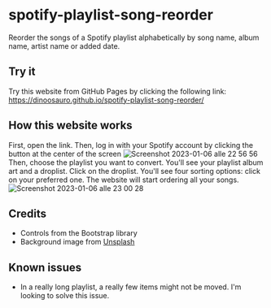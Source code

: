 # spotify-playlist-song-reorder
Reorder the songs of a Spotify playlist alphabetically by song name, album name, artist name or added date.
## Try it
Try this website from GitHub Pages by clicking the following link: https://dinoosauro.github.io/spotify-playlist-song-reorder/
## How this website works
First, open the link. Then, log in with your Spotify account by clicking the button at the center of the screen
![Screenshot 2023-01-06 alle 22 56 56](https://user-images.githubusercontent.com/80783030/211107099-6755e621-2c63-434a-9cc4-68997575e8ca.jpg)
Then, choose the playlist you want to convert. You'll see your playlist album art and a droplist. Click on the droplist. You'll see four sorting options: click on your preferred one. The website will start ordering all your songs.
![Screenshot 2023-01-06 alle 23 00 28](https://user-images.githubusercontent.com/80783030/211107456-63dd3ad7-2a10-47f8-abb7-13a4e05d165d.jpg)
## Credits
- Controls from the Bootstrap library
- Background image from [Unsplash](https://unsplash.com/photos/LxBMsvUPAgo)
## Known issues
- In a really long playlist, a really few items might not be moved. I'm looking to solve this issue.

